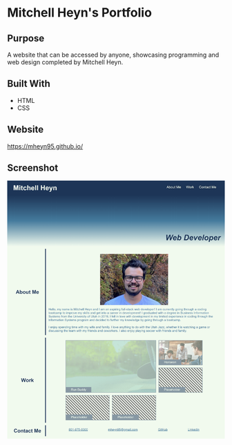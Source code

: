 # Mitchell Heyn's Portfolio

## Purpose
A website that can be accessed by anyone, showcasing programming and web design completed by Mitchell Heyn.

## Built With
* HTML
* CSS

## Website
https://mheyn95.github.io/

## Screenshot
![Portfolio Screen Shot](./assets/images/screenshot-portfolio.png "Portfolio Screen Shot")

